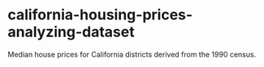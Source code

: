 # california-housing-prices-analyzing-dataset
Median house prices for California districts derived from the 1990 census.
